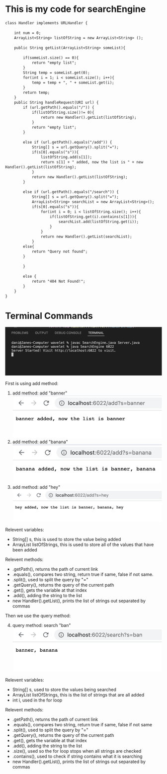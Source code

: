 # This is my code for searchEngine

    class Handler implements URLHandler {
    
        int num = 0;
        ArrayList<String> listOfString = new ArrayList<String> ();

        public String getList(ArrayList<String> someList){
        
            if(someList.size() == 0){
                return "empty list";
            }
            String temp = someList.get(0);
            for(int i = 1; i < someList.size(); i++){
                temp = temp + ", " + someList.get(i);
            }
            return temp; 
        }
        public String handleRequest(URI url) {
            if (url.getPath().equals("/")) {
                if(listOfString.size()!= 0){
                    return new Handler().getList(listOfString);
                }
                return "empty list";
            } 

            else if (url.getPath().equals("/add")) {
                String[] s = url.getQuery().split("=");
                if(s[0].equals("s")){
                    listOfString.add(s[1]);
                    return s[1] + " added, now the list is " + new Handler().getList(listOfString);
                }
                return new Handler().getList(listOfString);
            } 

            else if (url.getPath().equals("/search")) {
                String[] s = url.getQuery().split("=");
                ArrayList<String> searchList = new ArrayList<String>();
                if(s[0].equals("s")){
                    for(int i = 0; i < listOfString.size(); i++){
                        if(listOfString.get(i).contains(s[1])){
                            searchList.add(listOfString.get(i));
                        }
                    }
                    return new Handler().getList(searchList);
                }
            else{
                return "Query not found";
            }

            } 

            else {
                return "404 Not Found!";
            }
        }
    }


# Terminal Commands
![image](terminal1.png)

First is using add method:

1. add method: add "banner"
![image](addBanner.png)
2. add method: add "banana"
![image](addBanana.png)
3. add method: add "hey"
![image](addHey.png)

Relevent variables:
- String[] s, this is used to store the value being added
- ArrayList<String> listOfStrings, this is used to store all of the values that have been added

Relevent methods:
- .getPath(), returns the path of current link
- .equals(), compares two string, return true if same, false if not same.
- .split(), used to split the query by "="
- .getQuery(), returns the query of the current path
- .get(), gets the variable at that index
- .add(), adding the string to the list
- new Handler().getList(), prints the list of strings out separated by commas



Then we use the query method:

4. query method: search "ban"
![image](searchBan.png)

Relevent variables:
- String[] s, used to store the values being searched
- ArrayList<String> listOfStrings, this is the list of strings that are all added
- int i, used in the for loop

Relevent methods:
- .getPath(), returns the path of current link
- .equals(), compares two string, return true if same, false if not same
- .split(), used to split the query by "="
- .getQuery(), returns the query of the current path
- .get(), gets the variable at that index
- .add(), adding the string to the list
- .size(), used so the for loop stops when all strings are checked
- .contains(), used to check if string contains what it is searching
- new Handler().getList(), prints the list of strings out separated by commas

